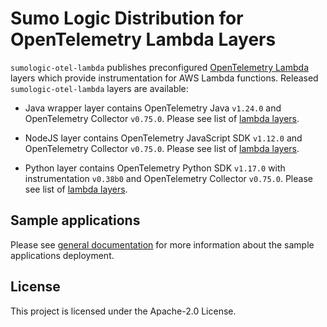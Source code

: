 # Sumo Logic Distribution for OpenTelemetry Lambda Layers

`sumologic-otel-lambda` publishes preconfigured [OpenTelemetry Lambda](https://github.com/open-telemetry/opentelemetry-lambda) layers which provide instrumentation for AWS Lambda functions.
Released `sumologic-otel-lambda` layers are available:

- Java wrapper layer contains OpenTelemetry Java `v1.24.0` and OpenTelemetry Collector `v0.75.0`. Please see list of [lambda layers](https://github.com/SumoLogic/sumologic-otel-lambda/blob/release-java-v1.24.0/java/README.md).

- NodeJS layer contains OpenTelemetry JavaScript SDK `v1.12.0` and OpenTelemetry Collector `v0.75.0`. Please see list of [lambda layers](https://github.com/SumoLogic/sumologic-otel-lambda/blob/release-nodejs-v1.12.0/java/README.md).

- Python layer contains OpenTelemetry Python SDK `v1.17.0` with instrumentation `v0.38b0` and OpenTelemetry Collector `v0.75.0`. Please see list of [lambda layers](https://github.com/SumoLogic/sumologic-otel-lambda/blob/release-python-v1.17.0/python/README.md).

## Sample applications

Please see [general documentation](./docs/sample_applications.md) for more information about the sample applications deployment.

## License

This project is licensed under the Apache-2.0 License.
